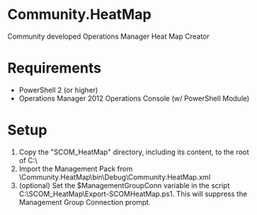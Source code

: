# Community.HeatMap
Community developed Operations Manager Heat Map Creator

# Requirements #
- PowerShell 2 (or higher)
- Operations Manager 2012 Operations Console (w/ PowerShell Module)

# Setup #
1. Copy the "SCOM_HeatMap" directory, including its content, to the root of C:\
1. Import the Management Pack from \Community.HeatMap\bin\Debug\Community.HeatMap.xml
1. (optional) Set the $ManagementGroupConn variable in the script C:\SCOM_HeatMap\Export-SCOMHeatMap.ps1. This will suppress the Management Group Connection prompt.